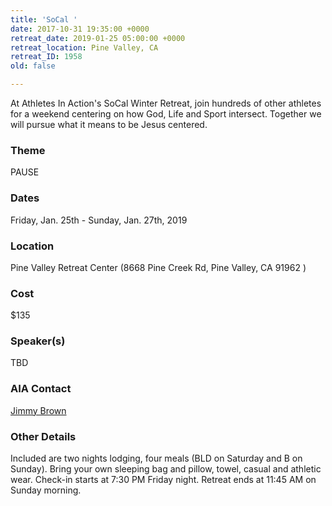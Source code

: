 ```yaml
---
title: 'SoCal '
date: 2017-10-31 19:35:00 +0000
retreat_date: 2019-01-25 05:00:00 +0000
retreat_location: Pine Valley, CA
retreat_ID: 1958
old: false

---
```

At Athletes In Action's SoCal Winter Retreat, join hundreds of other athletes for a weekend centering on how God, Life and Sport intersect. Together we will pursue what it means to be Jesus centered.

### Theme

PAUSE

### Dates

Friday, Jan. 25th -  Sunday, Jan. 27th, 2019

### Location

Pine Valley Retreat Center (8668 Pine Creek Rd, Pine Valley, CA 91962 )

### Cost

$135

### Speaker(s)

TBD

### AIA Contact

[Jimmy Brown](mailto:jimmy.brown@athletesinaction.org)

### Other Details

Included are two nights lodging, four meals (BLD on Saturday and B on Sunday). Bring your own sleeping bag and pillow, towel, casual and athletic wear. Check-in starts at 7:30 PM Friday night. Retreat ends at 11:45 AM on Sunday morning.